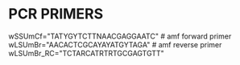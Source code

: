 # PCR PRIMERS

wSSUmCf="TATYGYTCTTNAACGAGGAATC" # amf forward primer
wLSUmBr="AACACTCGCAYAYATGYTAGA" # amf reverse primer
wLSUmBr_RC="TCTARCATRTRTGCGAGTGTT"
